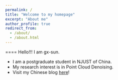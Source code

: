 ```yaml
---
permalink: /
title: "Welcome to my homepage"
excerpt: "About me"
author_profile: true
redirect_from: 
  - /about/
  - /about.html
---
```


====
Hello!!! 
I am gx-sun.

* I am a postgraduate student in NJUST of China.
* My research interest is in Point Cloud Denoising.
* Visit my Chinese blog [here](https://blog.csdn.net/Meet_csdn)!



